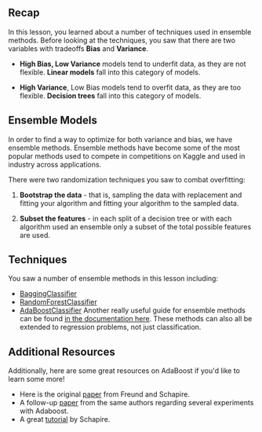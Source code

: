 ## Recap

In this lesson, you learned about a number of techniques used in ensemble methods. Before looking at the techniques, you saw that there are two variables with tradeoffs **Bias** and **Variance**.

- **High Bias, Low Variance** models tend to underfit data, as they are not flexible. **Linear models** fall into this category of models.

- **High Variance**, Low Bias models tend to overfit data, as they are too flexible. **Decision trees** fall into this category of models.

## Ensemble Models

In order to find a way to optimize for both variance and bias, we have ensemble methods. Ensemble methods have become some of the most popular methods used to compete in competitions on Kaggle and used in industry across applications.

There were two randomization techniques you saw to combat overfitting:

1. **Bootstrap the data** - that is, sampling the data with replacement and fitting your algorithm and fitting your algorithm to the sampled data.

2. **Subset the features** - in each split of a decision tree or with each algorithm used an ensemble only a subset of the total possible features are used.

## Techniques

You saw a number of ensemble methods in this lesson including:

- [BaggingClassifier](http://scikit-learn.org/stable/modules/generated/sklearn.ensemble.BaggingClassifier.html#sklearn.ensemble.BaggingClassifier)
- [RandomForestClassifier](http://scikit-learn.org/stable/modules/generated/sklearn.ensemble.RandomForestClassifier.html#sklearn.ensemble.RandomForestClassifier)
- [AdaBoostClassifier](http://scikit-learn.org/stable/modules/generated/sklearn.ensemble.AdaBoostClassifier.html#sklearn.ensemble.AdaBoostClassifier)
  Another really useful guide for ensemble methods can be found [in the documentation here](http://scikit-learn.org/stable/modules/ensemble.html). These methods can also all be extended to regression problems, not just classification.

## Additional Resources

Additionally, here are some great resources on AdaBoost if you'd like to learn some more!

- Here is the original [paper](https://cseweb.ucsd.edu/~yfreund/papers/IntroToBoosting.pdf) from Freund and Schapire.
- A follow-up [paper](https://cseweb.ucsd.edu/~yfreund/papers/boostingexperiments.pdf) from the same authors regarding several experiments with Adaboost.
- A great [tutorial](http://rob.schapire.net/papers/explaining-adaboost.pdf) by Schapire.
